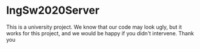 # IngSw2020Server

This is a university project.
We know that our code may look ugly, but it works for this project, and we would be happy if you didn't intervene.
Thank you
